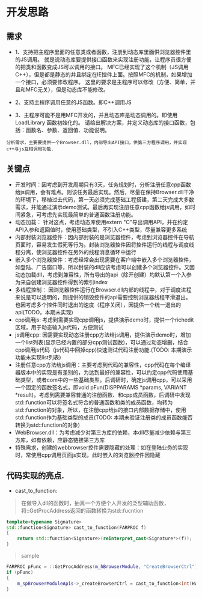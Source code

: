 # 开发思路
## 需求
* 1、支持把主程序里面的任意类或者函数，注册到动态库里面供浏览器控件里的JS调用。
   就是说动态库要提供接口函数来实现注册功能，让程序员很方便的把类和函数变成JS可以调用的接口。
   MFC已经实现了这个机制（JS调用C++），但是都是静态的并且绑定在IE控件上面。按照MFC的机制，如果增加一个接口，必须要修改程序。
   这里的要求是主程序可以修改（方便、简单，并且和MFC无关），但是动态库不能修改。

* 2、支持主程序调用任意的JS函数。即C++调用JS

* 3、主程序可能不是用MFC开发的，并且动态库是动态调用的。即使用 LoadLibrary 函数初始化的。
   请给出解决方案，并定义动态库的接口函数，包括：函数名、参数、返回值、功能说明。

```
分析需求，主要要提供一个Browser.dll，内部导出API接口，供第三方程序调用，并实现c++与js互相调用功能.
```

## 关键点
* 开发时间：因考虑到开发周期只有3天，任务规划时，分析注册任意cpp函数给js调用，会有难点。则该任务最后实现。然后，尽量在保持Browser.dll干净的环境下，移植过去代码，第一天必须完成基础工程搭建，第二天完成大多数需求，并能通过演示demo测试。最后再实现注册任意cpp函数给js调用，如时间紧急，可考虑先实现最简单的普通函数注册功能。
* 动态加载： 针对这点，考虑动态库使用extern "C"导出调用API，并在约定API入参和返回值时，使用基础类型，不引入C++类型，尽量兼容更多系统
* 内部封装浏览器控件：因内部封装的是浏览器控件，考虑到浏览器控件在导航页面时，容易发生假死等行为。封装浏览器控件因将控件运行的线程与调度线程分离，使浏览器控件在另外的线程消息循环中运行
* 嵌入多个浏览器控件：考虑经常会出现需要在客户端中嵌入多个浏览器控件，如登陆、广告窗口等，所以封装的dll应该考虑可以创建多个浏览器控件。又因动态加载dll，考虑到兼容性，所有导出的api（除开创建）均默认第一个入参为来自创建浏览器控件得到的索引index
* 多线程控制： 因浏览器控件运行在Browser.dll内部的线程中，对于调度进程来说是可以透明的，则提供的销毁控件的api需要控制浏览器线程平滑退出。也因考虑多个控件同时退出的速度（程序关闭），因提供一个统一退出的api(TODO，本期未实现)
* cpp调用js: 考虑到需要实现cpp调用js，提供演示demo时，提供一个richedit区域，用于动态输入js代码，方便测试
* js调用cpp: 因需要实现动态注册cpp方法给js调用，提供演示demo时，增加一个list列表(显示已经内置的部分cpp测试函数)，可以通过动态增删，结合cpp调用js代码（js代码中回掉cpp)快速测试代码注册功能.(TODO: 本期演示功能未实现list列表)
* 注册任意cpp方法给js调用：主要考虑到代码的兼容性，cpp代码在每个编译器版本中的实现是有差别的，为达到最好的兼容性，可以约定cpp代码使用基础类型，或者com中的一些基础类型。后调研时，确定js调用cpp，可以采用一个固定的函数签名式，即void pFun(DISPPARAMS *params, VARIANT *result)。考虑到需要兼容普通的注册函数、和cpp成员函数，后调研中发现std::function可以将签名式符合的普通函数和类的成员函数，均转为std::function的对象，所以，在注册cpp给js的接口内部数据存储中，使用std::function作为基础类型的成员(TODO: 本期未验证注册类的成员函数能否转换为std::function的对象)
* WebBrowser.dll：为考虑减少对第三方库的依赖，本dll尽量减少依赖与第三方库，如有依赖，应静态链接第三方库
* 特殊需求，创建的webbrowser控件需要隐藏的处理：如在登陆业务的实现时，常使用cpp调用页面js实现，此时嵌入的浏览器控件因隐藏

## 代码实现的亮点.
* cast_to_function:
> 在做导入dll的函数时，抽离一个方便个人开发的泛型辅助函数，将::GetProcAddress返回的函数转换为std::fucntion

```cpp
template<typename Signature>
std::function<Signature> cast_to_function(FARPROC f)
{
    return std::function<Signature>(reinterpret_cast<Signature*>(f));
}
```
> sample

```cpp
FARPROC pFunc = ::GetProcAddress(m_hBrowserModule, "CreateBrowserCtrl");
if (pFunc)
{
    m_spBrowserModuleApis->_createBrowserCtrl = cast_to_function<int(HWND hBindWnd)>(pFunc);
}
```